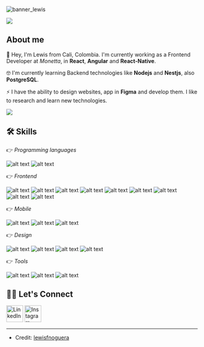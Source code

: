![banner_lewis](https://github.com/LewisFNoguera/lewisfnoguera/assets/5133563/2ea123bc-15df-470d-bf68-c2925c724f8c)


![](https://komarev.com/ghpvc/?username=lewisfnoguera&color=green)

## About me
🔭 Hey, I'm Lewis from Cali, Colombia. I'm currently working as a Frontend Developer at *Monetta*, in **React**, **Angular** and **React-Native**.  

🤓 I'm currently learning Backend technologies like **Nodejs** and **Nestjs**, also **PostgreSQL**.

⚡ I have the ability to design websites, app in **Figma** and develop them. I like to research and learn new technologies.

<img src="https://user-images.githubusercontent.com/73097560/115834477-dbab4500-a447-11eb-908a-139a6edaec5c.gif">

## 🛠️ Skills

👉 *Programming languages*

![alt text](https://img.shields.io/badge/JavaScript-F7DF1E?style=for-the-badge&logo=javascript&logoColor=black)
![alt text](https://img.shields.io/badge/TypeScript-007ACC?style=for-the-badge&logo=typescript&logoColor=white)

👉 *Frontend*

![alt text](https://img.shields.io/badge/Angular-DD0031?style=for-the-badge&logo=angular&logoColor=white)
![alt text](https://img.shields.io/badge/React-20232A?style=for-the-badge&logo=react&logoColor=61DAFB)
![alt text](https://img.shields.io/badge/Tailwind_CSS-38B2AC?style=for-the-badge&logo=tailwind-css&logoColor=white)
![alt text](https://img.shields.io/badge/Bootstrap-563D7C?style=for-the-badge&logo=bootstrap&logoColor=white)
![alt text](https://img.shields.io/badge/Redux-593D88?style=for-the-badge&logo=redux&logoColor=white)
![alt text](https://img.shields.io/badge/React_Router-CA4245?style=for-the-badge&logo=react-router&logoColor=white)
![alt text](https://img.shields.io/badge/HTML5-E34F26?style=for-the-badge&logo=html5&logoColor=white)
![alt text](https://img.shields.io/badge/CSS3-1572B6?style=for-the-badge&logo=css3&logoColor=white)
![alt text](https://img.shields.io/badge/Sass-CC6699?style=for-the-badge&logo=sass&logoColor=white)
 

👉 *Mobile*

![alt text](https://img.shields.io/badge/React_Native-20232A?style=for-the-badge&logo=react&logoColor=61DAFB)
![alt text](https://img.shields.io/badge/Redux-593D88?style=for-the-badge&logo=redux&logoColor=white)
![alt text](https://img.shields.io/badge/React_Router-CA4245?style=for-the-badge&logo=react-router&logoColor=white)

👉 *Design*

![alt text](https://img.shields.io/badge/Figma-F24E1E?style=for-the-badge&logo=figma&logoColor=white)
![alt text](https://img.shields.io/badge/Adobe%20Illustrator-FF9A00?style=for-the-badge&logo=adobe%20illustrator&logoColor=white)
![alt text](https://img.shields.io/badge/Adobe%20Photoshop-31A8FF?style=for-the-badge&logo=Adobe%20Photoshop&logoColor=black)
![alt text](https://img.shields.io/badge/Adobe%20XD-470137?style=for-the-badge&logo=Adobe%20XD&logoColor=#FF61F6)


👉 *Tools*

![alt text](https://img.shields.io/badge/Visual_Studio_Code-0078D4?style=for-the-badge&logo=visual%20studio%20code&logoColor=white)
![alt text](https://img.shields.io/badge/Jira-0052CC?style=for-the-badge&logo=Jira&logoColor=white)
![alt text](https://img.shields.io/badge/Bitbucket-0747a6?style=for-the-badge&logo=bitbucket&logoColor=white)
 

## 🙋‍♀️ Let's Connect
<p align="left">
	<a href="https://linkedin.com/in/lewisnoguera"><img idth="44" height="44" src="https://img.icons8.com/nolan/64/linkedin.png" alt="LinkedIn"/></a>
	<a href="https://instagram.com/lewisfnoguera"><img  idth="44" height="44" src="https://img.icons8.com/nolan/64/instagram-new.png" alt="Instagram"/></a>
</p>

-----------
* Credit: [lewisfnoguera](https://github.com/lewisfnoguera)


